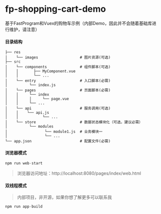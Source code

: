 # fp-shopping-cart-demo

基于FastProgram和Vuex的购物车示例（内部Demo，因此并不会随着基础库进行维护，请注意）       

#### 目录结构

```shell
├── res
│    └── images                   # 图片资源(可选)
├── src
│    └── components               # 组件脚本(可选)
│    │       ├── MyComponent.vue
│    │       └── ...
│    └── entry                    # 入口脚本(必需)
│          └── index.js
│    └── pages                    # 页面脚本(必需)
│    │     └── index
│    │     │     └── page.vue    
│    │     └── ...
│    └── api                      # 服务调用(可选)
│    │    └── api.js 
│    │           └── ... 
│    └── store                    # 数据状态模块化（可选，建议必需）
│          └── modules
│                 └── module1.js  # 业务模块一
│                 └── ...
└── app.json                      # 配置文件(必需)
```

#### 浏览器模式

```javascript
npm run web-start
```

> 浏览器访问地址：http://localhost:8080/pages/index/web.html

#### 双线程模式

> 内部项目，非开源，如果你想了解更多可以联系我

```javascript
npm run app-build
```
